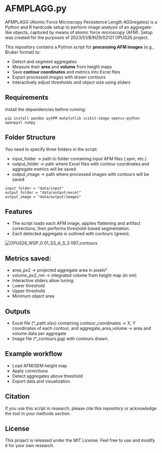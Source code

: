 # AFMPLAGG.py

AFMPLAGG (Atomic Force Microscopy Persistence Length AGGregates) is a Python and R hardcode setup to perform image analysis of an aggregate-like objects, captured by means of atomic force microscopy (AFM). Setup was created for the purposes of 2023/51/B/NZ9/02121 OPUS26 project.

This repository contains a Python script for **processing AFM images** (e.g., Bruker format) to:
- Detect and segment aggregates
- Measure their **area** and **volume** from height maps
- Save **contour coordinates** and metrics into Excel files
- Export processed images with drawn contours
- Interactively adjust thresholds and object size using sliders

## Requirements

Install the dependencies before running:

```
pip install pandas pySPM matplotlib scikit-image opencv-python openpyxl numpy
```

## Folder Structure

You need to specify three folders in the script:
- input_folder → path to folder containing input AFM files (.spm, etc.)
- output_folder → path where Excel files with contour coordinates and aggregate metrics will be saved
- output_image → path where processed images with contours will be saved

```
input_folder = "data/input"
output_folder = "data/output/excel"
output_image = "data/output/images"
```

## Features
- The script loads each AFM image, applies flattening and artifact corrections, then performs threshold-based segmentation.
- Each detected aggregate is outlined with contours (green).


![OPUS26_WSP_0 01_S3_A_S_3 097_contours](https://github.com/user-attachments/assets/e266d4a4-102e-4284-bfe3-66cf281b89e3)


## Metrics saved:
- area_px2 → projected aggregate area in pixels²
- volume_px2_nm → integrated volume from height map (in nm)
- Interactive sliders allow tuning:
- Lower threshold
- Upper threshold
- Minimum object area

## Outputs
- Excel file (*_path.xlsx) containing contour_coordinates → X, Y coordinates of each contour, and aggregate_area_volume → area and volume data per aggregate
- Image file (*_contours.jpg) with contours drawn.

## Example workflow
- Load AFM/SEM height map
- Apply corrections
- Detect aggregates above threshold
- Export data and visualization

## Citation
If you use this script in research, please cite this repository or acknowledge the tool in your methods section.

## License
This project is released under the MIT License.
Feel free to use and modify it for your own research.










